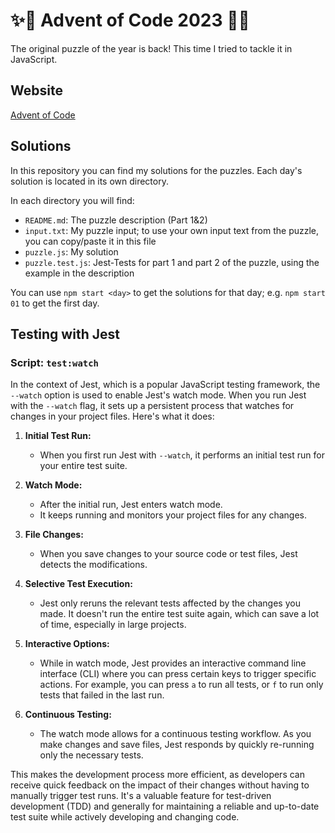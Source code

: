 # ✨🎄 Advent of Code 2023 🎄✨
The original puzzle of the year is back! This time I tried to tackle it in JavaScript.

## Website
[Advent of Code](https://adventofcode.com/)

## Solutions
In this repository you can find my solutions for the puzzles. Each day's solution is located in its own directory.

In each directory you will find:

- `README.md`: The puzzle description (Part 1&2)
- `input.txt`: My puzzle input; to use your own input text from the puzzle, you can copy/paste it in this file
- `puzzle.js`: My solution
- `puzzle.test.js`: Jest-Tests for part 1 and part 2 of the puzzle, using the example in the description

You can use `npm start <day>` to get the solutions for that day; e.g. `npm start 01` to get the first day.

## Testing with Jest
### Script: `test:watch`
In the context of Jest, which is a popular JavaScript testing framework, the `--watch` option is used to enable Jest's watch mode. When you run Jest with the `--watch` flag, it sets up a persistent process that watches for changes in your project files. Here's what it does:

1. **Initial Test Run:**
   - When you first run Jest with `--watch`, it performs an initial test run for your entire test suite.

2. **Watch Mode:**
   - After the initial run, Jest enters watch mode.
   - It keeps running and monitors your project files for any changes.

3. **File Changes:**
   - When you save changes to your source code or test files, Jest detects the modifications.

4. **Selective Test Execution:**
   - Jest only reruns the relevant tests affected by the changes you made. It doesn't run the entire test suite again, which can save a lot of time, especially in large projects.

5. **Interactive Options:**
   - While in watch mode, Jest provides an interactive command line interface (CLI) where you can press certain keys to trigger specific actions. For example, you can press `a` to run all tests, or `f` to run only tests that failed in the last run.

6. **Continuous Testing:**
   - The watch mode allows for a continuous testing workflow. As you make changes and save files, Jest responds by quickly re-running only the necessary tests.

This makes the development process more efficient, as developers can receive quick feedback on the impact of their changes without having to manually trigger test runs. It's a valuable feature for test-driven development (TDD) and generally for maintaining a reliable and up-to-date test suite while actively developing and changing code.